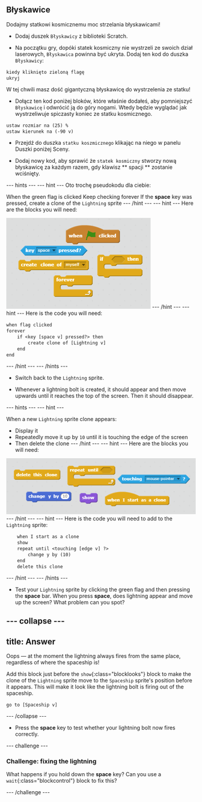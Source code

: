 ## Błyskawice

Dodajmy statkowi kosmicznemu moc strzelania błyskawicami!

+ Dodaj duszek `Błyskawicy` z biblioteki Scratch.

+ Na początku gry, dopóki statek kosmiczny nie wystrzeli ze swoich dział laserowych, `Błyskawica` powinna być ukryta. Dodaj ten kod do duszka `Błyskawicy`:

```blocks
kiedy kliknięto zieloną flagę
ukryj
```

W tej chwili masz dość gigantyczną błyskawicę do wystrzelenia ze statku!

+ Dołącz ten kod poniżej bloków, które właśnie dodałeś, aby pomniejszyć `Błyskawicę` i odwrócić ją do góry nogami. Wtedy będzie wyglądać jak wystrzeliwuje spiczasty koniec ze statku kosmicznego.

```blocks
ustaw rozmiar na (25) %
ustaw kierunek na (-90 v)
```

+ Przejdź do duszka ` statku koszmicznego ` klikając na niego w panelu Duszki poniżej Sceny.

+ Dodaj nowy kod, aby sprawić że ` statek kosmiczny ` stworzy nową błyskawicę za każdym razem, gdy klawisz ** spacji ** zostanie wciśnięty.

\--- hints \--- \--- hint \--- Oto trochę pseudokodu dla ciebie:

When the green flag is clicked Keep checking forever If the **space** key was pressed, create a clone of the `Lightning` sprite \--- /hint \--- \--- hint \--- Here are the blocks you will need:

![Hint](images/hint-lightning.png) \--- /hint \--- \--- hint \--- Here is the code you will need:

```blocks
when flag clicked
forever
    if <key [space v] pressed?> then
        create clone of [Lightning v]
    end
end
```

\--- /hint \--- \--- /hints \---

+ Switch back to the `Lightning` sprite.

+ Whenever a lightning bolt is created, it should appear and then move upwards until it reaches the top of the screen. Then it should disappear.

\--- hints \--- \--- hint \---

When a new `Lightning` sprite clone appears:

+ Display it
+ Repeatedly move it up by `10` until it is touching the edge of the screen
+ Then delete the clone \--- /hint \--- \--- hint \--- Here are the blocks you will need:

![Move lightning](images/move-hint-lightning.png) \--- /hint \--- \--- hint \--- Here is the code you will need to add to the `Lightning` sprite:

```blocks
    when I start as a clone
    show
    repeat until <touching [edge v] ?>
        change y by (10)
    end
    delete this clone
```

\--- /hint \--- \--- /hints \---

+ Test your `Lightning` sprite by clicking the green flag and then pressing the **space** bar. When you press **space**, does lightning appear and move up the screen? What problem can you spot?

## \--- collapse \---

## title: Answer

Oops — at the moment the lightning always fires from the same place, regardless of where the spaceship is!

Add this block just before the `show`{:class="blocklooks"} block to make the clone of the `Lightning` sprite move to the `Spaceship` sprite's position before it appears. This will make it look like the lightning bolt is firing out of the spaceship.

```blocks
go to [Spaceship v]
```

\--- /collapse \---

+ Press the **space** key to test whether your lightning bolt now fires correctly.

\--- challenge \---

### Challenge: fixing the lightning

What happens if you hold down the **space** key? Can you use a `wait`{:class="blockcontrol"} block to fix this?

\--- /challenge \---
